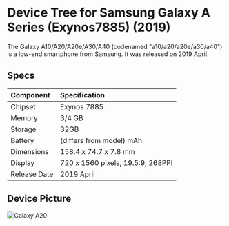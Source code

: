 # Device Tree for Samsung Galaxy A Series (Exynos7885) (2019)
The Galaxy A10/A20/A20e/A30/A40 (codenamed "a10/a20/a20e/a30/a40") is a low-end smartphone from Samsung. It was released on 2019 April.
## Specs

|        Component        |          Specification            |
| :---------------------- | :-------------------------------- |
| Chipset                 | Exynos 7885                       |
| Memory                  | 3/4 GB                            |
| Storage                 | 32GB                              |
| Battery                 | (differs from model) mAh          |
| Dimensions              | 158.4 x 74.7 x 7.8 mm             |
| Display                 | 720 x 1560 pixels, 19.5:9, 268PPI |
| Release Date            | 2019 April                        |

## Device Picture

![Galaxy A20](https://fdn2.gsmarena.com/vv/bigpic/samsung-galaxy-a20e.jpg "Galaxy A20e")

